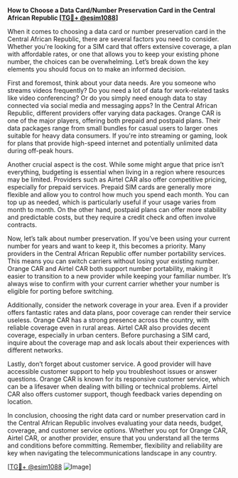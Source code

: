 **How to Choose a Data Card/Number Preservation Card in the Central African Republic [[TG💪+ @esim1088](https://t.me/s/esim1088)]**

When it comes to choosing a data card or number preservation card in the Central African Republic, there are several factors you need to consider. Whether you're looking for a SIM card that offers extensive coverage, a plan with affordable rates, or one that allows you to keep your existing phone number, the choices can be overwhelming. Let’s break down the key elements you should focus on to make an informed decision.

First and foremost, think about your data needs. Are you someone who streams videos frequently? Do you need a lot of data for work-related tasks like video conferencing? Or do you simply need enough data to stay connected via social media and messaging apps? In the Central African Republic, different providers offer varying data packages. Orange CAR is one of the major players, offering both prepaid and postpaid plans. Their data packages range from small bundles for casual users to larger ones suitable for heavy data consumers. If you're into streaming or gaming, look for plans that provide high-speed internet and potentially unlimited data during off-peak hours.

Another crucial aspect is the cost. While some might argue that price isn’t everything, budgeting is essential when living in a region where resources may be limited. Providers such as Airtel CAR also offer competitive pricing, especially for prepaid services. Prepaid SIM cards are generally more flexible and allow you to control how much you spend each month. You can top up as needed, which is particularly useful if your usage varies from month to month. On the other hand, postpaid plans can offer more stability and predictable costs, but they require a credit check and often involve contracts.

Now, let’s talk about number preservation. If you’ve been using your current number for years and want to keep it, this becomes a priority. Many providers in the Central African Republic offer number portability services. This means you can switch carriers without losing your existing number. Orange CAR and Airtel CAR both support number portability, making it easier to transition to a new provider while keeping your familiar number. It’s always wise to confirm with your current carrier whether your number is eligible for porting before switching.

Additionally, consider the network coverage in your area. Even if a provider offers fantastic rates and data plans, poor coverage can render their service useless. Orange CAR has a strong presence across the country, with reliable coverage even in rural areas. Airtel CAR also provides decent coverage, especially in urban centers. Before purchasing a SIM card, inquire about the coverage map and ask locals about their experiences with different networks.

Lastly, don’t forget about customer service. A good provider will have accessible customer support to help you troubleshoot issues or answer questions. Orange CAR is known for its responsive customer service, which can be a lifesaver when dealing with billing or technical problems. Airtel CAR also offers customer support, though feedback varies depending on location.

In conclusion, choosing the right data card or number preservation card in the Central African Republic involves evaluating your data needs, budget, coverage, and customer service options. Whether you opt for Orange CAR, Airtel CAR, or another provider, ensure that you understand all the terms and conditions before committing. Remember, flexibility and reliability are key when navigating the telecommunications landscape in any country. 

[[TG💪+ @esim1088](https://t.me/s/esim1088) ![Image](https://i.postimg.cc/Y0z9fWf4/image.png)]